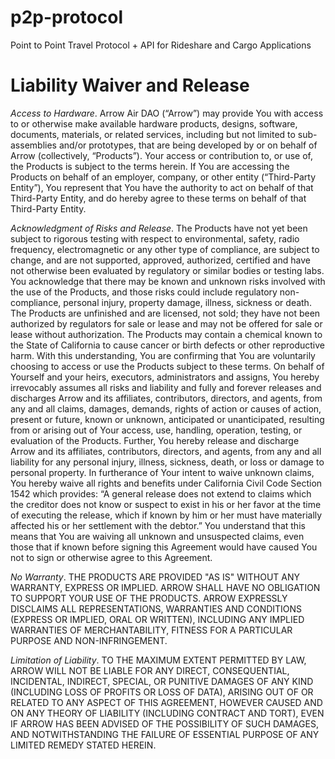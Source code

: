 # p2p-protocol
Point to Point Travel Protocol + API for Rideshare and Cargo Applications

# Liability Waiver and Release
_Access to Hardware_. Arrow Air DAO (“Arrow”) may provide You with access to or otherwise make available hardware products, designs, software, documents, materials, or related services, including but not limited to sub-assemblies and/or prototypes, that are being developed by or on behalf of Arrow (collectively, “Products”). Your access or contribution to, or use of, the Products is subject to the terms herein.  If You are accessing the Products on behalf of an employer, company, or other entity (“Third-Party Entity”), You represent that You have the authority to act on behalf of that Third-Party Entity, and do hereby agree to these terms on behalf of that Third-Party Entity.  

_Acknowledgment of Risks and Release_. The Products have not yet been subject to rigorous testing with respect to environmental, safety, radio frequency, electromagnetic or any other type of compliance, are subject to change, and are not supported, approved, authorized, certified and have not otherwise been evaluated by regulatory or similar bodies or testing labs. You acknowledge that there may be known and unknown risks involved with the use of the Products, and those risks could include regulatory non-compliance, personal injury, property damage, illness, sickness or death. The Products are unfinished and are licensed, not sold; they have not been authorized by regulators for sale or lease and may not be offered for sale or lease without authorization. The Products may contain a chemical known to the State of California to cause cancer or birth defects or other reproductive harm. With this understanding, You are confirming that You are voluntarily choosing to access or use the Products subject to these terms.  On behalf of Yourself and your heirs, executors, administrators and assigns, You hereby irrevocably assumes all risks and liability and fully and forever releases and discharges Arrow and its affiliates, contributors, directors, and agents, from any and all claims, damages, demands, rights of action or causes of action, present or future, known or unknown, anticipated or unanticipated, resulting from or arising out of Your access, use, handling, operation, testing, or evaluation of the Products. Further, You hereby release and discharge Arrow and its affiliates, contributors, directors, and agents, from any and all liability for any personal injury, illness, sickness, death, or loss or damage to personal property. In furtherance of Your intent to waive unknown claims, You hereby waive all rights and benefits under California Civil Code Section 1542 which provides: “A general release does not extend to claims which the creditor does not know or suspect to exist in his or her favor at the time of executing the release, which if known by him or her must have materially affected his or her settlement with the debtor.” You understand that this means that You are waiving all unknown and unsuspected claims, even those that if known before signing this Agreement would have caused You not to sign or otherwise agree to this Agreement.

_No Warranty_. THE PRODUCTS ARE PROVIDED "AS IS" WITHOUT ANY WARRANTY, EXPRESS OR IMPLIED. ARROW SHALL HAVE NO OBLIGATION TO SUPPORT YOUR USE OF THE PRODUCTS. ARROW EXPRESSLY DISCLAIMS ALL REPRESENTATIONS, WARRANTIES AND CONDITIONS (EXPRESS OR IMPLIED, ORAL OR WRITTEN), INCLUDING ANY IMPLIED WARRANTIES OF MERCHANTABILITY, FITNESS FOR A PARTICULAR PURPOSE AND NON-INFRINGEMENT.
 
_Limitation of Liability_. TO THE MAXIMUM EXTENT PERMITTED BY LAW, ARROW WILL NOT BE LIABLE FOR ANY DIRECT, CONSEQUENTIAL, INCIDENTAL, INDIRECT, SPECIAL, OR PUNITIVE DAMAGES OF ANY KIND (INCLUDING LOSS OF PROFITS OR LOSS OF DATA), ARISING OUT OF OR RELATED TO ANY ASPECT OF THIS AGREEMENT, HOWEVER CAUSED AND ON ANY THEORY OF LIABILITY (INCLUDING CONTRACT AND TORT), EVEN IF ARROW HAS BEEN ADVISED OF THE POSSIBILITY OF SUCH DAMAGES, AND NOTWITHSTANDING THE FAILURE OF ESSENTIAL PURPOSE OF ANY LIMITED REMEDY STATED HEREIN.

